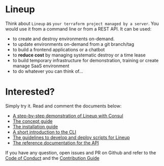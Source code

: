 # Lineup

Think about `Lineup` as `your terraform project managed by a server`. You
would use it from a command line or from a REST API. It can be used:

- to create and destroy environments on-demand.
- to update environments on-demand from a git branch/tag
- to build a frontend applications or a chatbot
- to **reduce cost** by managing systematic destroy or a time lease
- to build temporary infrastructure for demonstration, training or create
  manage SaaS environment
- to do whatever you can think of...

# Interested?

Simply try it. Read and comment the documents below:

- [A step-by-step demonstration of Lineup with Consul](docs/TUTORIAL.md)
- [The concept guide](docs/CONCEPT.md)
- [The installation guide](docs/INSTALLATION.md)
- [A short introduction to the CLI](docs/CLI.md)
- [The guidelines to develop and deploy scripts for Lineup](docs/GUIDELINES.md)
- [The reference documentation for the API](docs/REFERENCE.adoc)

If you have any question, open issues and PR on Github and refer to the 
[Code of Conduct](docs/CODE_OF_CONDUCT.md) and the [Contribution Guide](docs/CONTRIBUTION.md)
